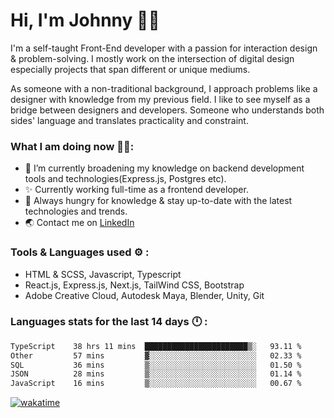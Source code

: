 # Hi, I'm Johnny 👋🧑‍

I'm a self-taught Front-End developer with a passion for interaction design & problem-solving. I mostly work on the intersection of digital design especially projects that span different or unique mediums.

As someone with a non-traditional background, I approach problems like a designer with knowledge from my previous field. I like to see myself as a bridge between designers and developers. Someone who understands both sides' language and translates practicality and constraint.

### What I am doing now 🧑‍💻:

- 🔭 I’m currently broadening my knowledge on backend development tools and technologies(Express.js, Postgres etc).
- ✨ Currently working full-time as a frontend developer.
- 📖 Always hungry for knowledge & stay up-to-date with the latest technologies and trends.
- 🌏 Contact me on [LinkedIn](https://www.linkedin.com/in/johchai/)

### Tools & Languages used ⚙️ :

- HTML & SCSS, Javascript, Typescript
- React.js, Express.js, Next.js, TailWind CSS, Bootstrap
- Adobe Creative Cloud, Autodesk Maya, Blender, Unity, Git

### Languages stats for the last 14 days 🕛 :

<!--START_SECTION:waka-->

```txt
TypeScript    38 hrs 11 mins  ███████████████████████▒░   93.11 %
Other         57 mins         ▓░░░░░░░░░░░░░░░░░░░░░░░░   02.33 %
SQL           36 mins         ▒░░░░░░░░░░░░░░░░░░░░░░░░   01.50 %
JSON          28 mins         ▒░░░░░░░░░░░░░░░░░░░░░░░░   01.14 %
JavaScript    16 mins         ▒░░░░░░░░░░░░░░░░░░░░░░░░   00.67 %
```

<!--END_SECTION:waka-->

[![wakatime](https://wakatime.com/badge/user/0cd14e89-b357-451d-b5c1-4a79286fb5a6.svg)](https://wakatime.com/@0cd14e89-b357-451d-b5c1-4a79286fb5a6)
